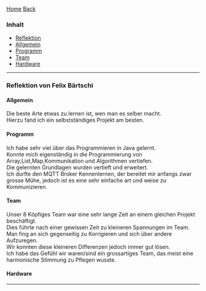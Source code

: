 [Home](home) [Back](Reflektionen)  

### Inhalt ###
- <a href="#r">Reflektion</a>
 - <a href="#a">Allgemein</a>
 - <a href="#p">Programm</a>
 - <a href="#p">Team</a>
 - <a href="#p">Hardware</a>

----------

### <a name="r">Reflektion von Felix Bärtschi</a> ###

#### <a name="a">Allgemein</a> ####

Die beste Arte etwas zu lernen ist, wen man es selber macht.    
Hierzu fand ich ein selbstständiges Projekt am besten.  

#### <a name="p">Programm</a> ####

Ich habe sehr viel über das Programmieren in Java gelernt.  
Konnte mich eigenständig in die Programmierung von Array,List,Map,Kommunikation und Algorithmen vertiefen.  
Die gelernten Grundlagen wurden vertieft und erweitert.  
Ich durfte den MQTT Broker Kennenlernen, der bereitet mir anfangs zwar grosse Mühe, jedoch ist es eine sehr einfache art und weise zu Kommunizieren.  

#### <a name="t">Team</a> ####

Unser 8 Köpfiges Team war eine sehr lange Zeit an einem gleichen Projekt beschäftigt.  
Dies führte nach einer gewissen Zeit zu kleineren Spannungen im Team.  
Man fing an sich gegenseitig zu Korrigieren und sich über andere Aufzuregen.  
Wir konnten diese kleineren Differenzen jedoch immer gut lösen.  
Ich habe das Gefühl wir waren/sind ein grossartiges Team, das meist eine harmonische Stimmung zu Pflegen wusste.  



#### <a name="h">Hardware</a> ###

----------